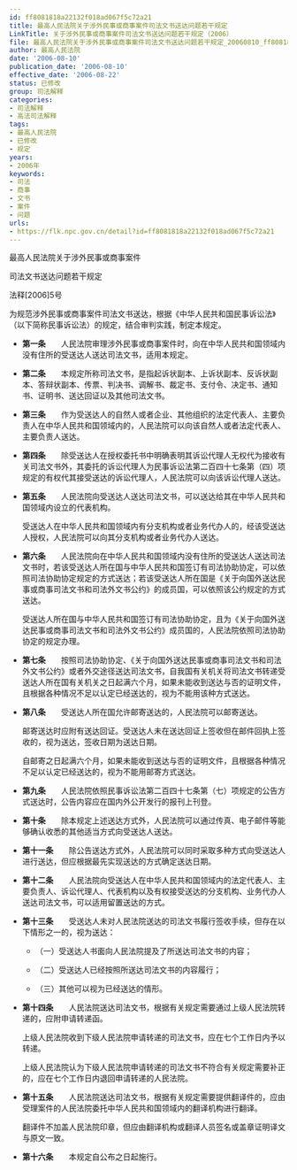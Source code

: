```yaml
---
id: ff8081818a22132f018ad067f5c72a21
title: 最高人民法院关于涉外民事或商事案件司法文书送达问题若干规定
LinkTitle: 关于涉外民事或商事案件司法文书送达问题若干规定（2006）
file: 最高人民法院关于涉外民事或商事案件司法文书送达问题若干规定_20060810_ff8081818a22132f018ad067f5c72a21.docx
author: 最高人民法院
date: '2006-08-10'
publication_date: '2006-08-10'
effective_date: '2006-08-22'
status: 已修改
group: 司法解释
categories:
- 司法解释
- 高法司法解释
tags:
- 最高人民法院
- 已修改
- 规定
years:
- 2006年
keywords:
- 司法
- 商事
- 文书
- 案件
- 问题
urls:
- https://flk.npc.gov.cn/detail?id=ff8081818a22132f018ad067f5c72a21
---
```


最高人民法院关于涉外民事或商事案件

司法文书送达问题若干规定

法释[2006]5号

为规范涉外民事或商事案件司法文书送达，根据《中华人民共和国民事诉讼法》（以下简称民事诉讼法）的规定，结合审判实践，制定本规定。

- **第一条**　　人民法院审理涉外民事或商事案件时，向在中华人民共和国领域内没有住所的受送达人送达司法文书，适用本规定。

- **第二条**　　本规定所称司法文书，是指起诉状副本、上诉状副本、反诉状副本、答辩状副本、传票、判决书、调解书、裁定书、支付令、决定书、通知书、证明书、送达回证以及其他司法文书。

- **第三条**　　作为受送达人的自然人或者企业、其他组织的法定代表人、主要负责人在中华人民共和国领域内的，人民法院可以向该自然人或者法定代表人、主要负责人送达。

- **第四条**　　除受送达人在授权委托书中明确表明其诉讼代理人无权代为接收有关司法文书外，其委托的诉讼代理人为民事诉讼法第二百四十七条第（四）项规定的有权代其接受送达的诉讼代理人，人民法院可以向该诉讼代理人送达。

- **第五条**　　人民法院向受送达人送达司法文书，可以送达给其在中华人民共和国领域内设立的代表机构。

  受送达人在中华人民共和国领域内有分支机构或者业务代办人的，经该受送达人授权，人民法院可以向其分支机构或者业务代办人送达。

- **第六条**　　人民法院向在中华人民共和国领域内没有住所的受送达人送达司法文书时，若该受送达人所在国与中华人民共和国签订有司法协助协定，可以依照司法协助协定规定的方式送达；若该受送达人所在国是《关于向国外送达民事或商事司法文书和司法外文书公约》的成员国，可以依照该公约规定的方式送达。

  受送达人所在国与中华人民共和国签订有司法协助协定，且为《关于向国外送达民事或商事司法文书和司法外文书公约》成员国的，人民法院依照司法协助协定的规定办理。

- **第七条**　　按照司法协助协定、《关于向国外送达民事或商事司法文书和司法外文书公约》或者外交途径送达司法文书，自我国有关机关将司法文书转递受送达人所在国有关机关之日起满六个月，如果未能收到送达与否的证明文件，且根据各种情况不足以认定已经送达的，视为不能用该种方式送达。

- **第八条**　　受送达人所在国允许邮寄送达的，人民法院可以邮寄送达。

  邮寄送达时应附有送达回证。受送达人未在送达回证上签收但在邮件回执上签收的，视为送达，签收日期为送达日期。

  自邮寄之日起满六个月，如果未能收到送达与否的证明文件，且根据各种情况不足以认定已经送达的，视为不能用邮寄方式送达。

- **第九条**　　人民法院依照民事诉讼法第二百四十七条第（七）项规定的公告方式送达时，公告内容应在国内外公开发行的报刊上刊登。

- **第十条**　　除本规定上述送达方式外，人民法院可以通过传真、电子邮件等能够确认收悉的其他适当方式向受送达人送达。

- **第十一条**　　除公告送达方式外，人民法院可以同时采取多种方式向受送达人进行送达，但应根据最先实现送达的方式确定送达日期。

- **第十二条**　　人民法院向受送达人在中华人民共和国领域内的法定代表人、主要负责人、诉讼代理人、代表机构以及有权接受送达的分支机构、业务代办人送达司法文书，可以适用留置送达的方式。

- **第十三条**　　受送达人未对人民法院送达的司法文书履行签收手续，但存在以下情形之一的，视为送达：

  - （一）受送达人书面向人民法院提及了所送达司法文书的内容；

  - （二）受送达人已经按照所送达司法文书的内容履行；

  - （三）其他可以视为已经送达的情形。

- **第十四条**　　人民法院送达司法文书，根据有关规定需要通过上级人民法院转递的，应附申请转递函。

  上级人民法院收到下级人民法院申请转递的司法文书，应在七个工作日内予以转递。

  上级人民法院认为下级人民法院申请转递的司法文书不符合有关规定需要补正的，应在七个工作日内退回申请转递的人民法院。

- **第十五条**　　人民法院送达司法文书，根据有关规定需要提供翻译件的，应由受理案件的人民法院委托中华人民共和国领域内的翻译机构进行翻译。

  翻译件不加盖人民法院印章，但应由翻译机构或翻译人员签名或盖章证明译文与原文一致。

- **第十六条**　　本规定自公布之日起施行。
